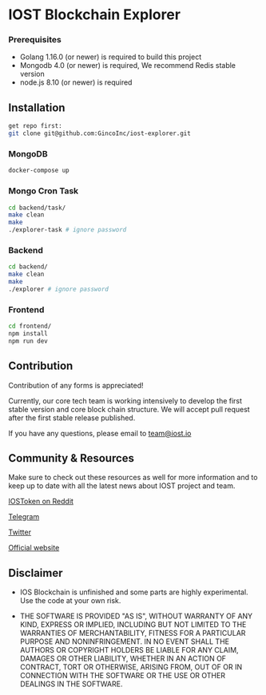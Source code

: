 # IOST Blockchain Explorer

### Prerequisites
* Golang 1.16.0 (or newer) is required to build this project
* Mongodb 4.0 (or newer) is required, We recommend Redis stable version
* node.js 8.10   (or newer) is required

## Installation
```bash
get repo first:
git clone git@github.com:GincoInc/iost-explorer.git
```

### MongoDB
```bash
docker-compose up
```

### Mongo Cron Task
```bash
cd backend/task/
make clean
make
./explorer-task # ignore password
```

### Backend
```bash
cd backend/
make clean
make
./explorer # ignore password
```

### Frontend
```bash
cd frontend/
npm install
npm run dev
```

## Contribution

Contribution of any forms is appreciated!

Currently, our core tech team is working intensively to develop the first stable version and core block chain structure. We will accept pull request after the first stable release published.

If you have any questions, please email to team@iost.io

## Community & Resources

Make sure to check out these resources as well for more information and to keep up to date with all the latest news about IOST project and team.

[IOSToken on Reddit](https://www.reddit.com/r/IOStoken)

[Telegram](https://t.me/officialios)

[Twitter](https://twitter.com/IOStoken)

[Official website](https://iost.io)

## Disclaimer

- IOS Blockchain is unfinished and some parts are highly experimental. Use the code at your own risk.

- THE SOFTWARE IS PROVIDED "AS IS", WITHOUT WARRANTY OF ANY KIND, EXPRESS OR IMPLIED, INCLUDING BUT NOT LIMITED TO THE WARRANTIES OF MERCHANTABILITY, FITNESS FOR A PARTICULAR PURPOSE AND NONINFRINGEMENT. IN NO EVENT SHALL THE AUTHORS OR COPYRIGHT HOLDERS BE LIABLE FOR ANY CLAIM, DAMAGES OR OTHER LIABILITY, WHETHER IN AN ACTION OF CONTRACT, TORT OR OTHERWISE, ARISING FROM, OUT OF OR IN CONNECTION WITH THE SOFTWARE OR THE USE OR OTHER DEALINGS IN THE SOFTWARE.
